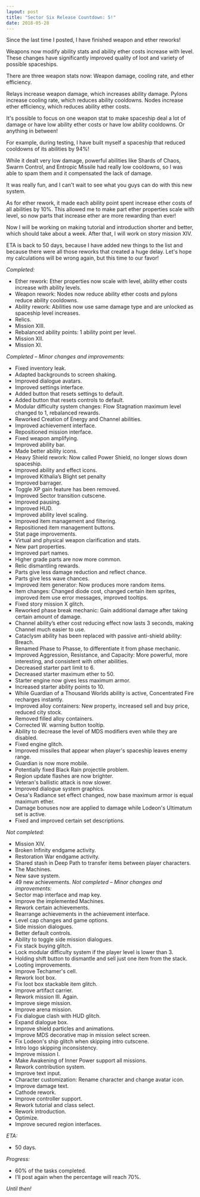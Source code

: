 ```yaml
---
layout: post
title: "Sector Six Release Countdown: 5!"
date: 2018-05-28
---
```


Since the last time I posted, I have finished weapon and ether reworks!

Weapons now modify ability stats and ability ether costs increase with level.
These changes have significantly improved quality of loot and variety of possible spaceships.

There are three weapon stats now: Weapon damage, cooling rate, and ether efficiency.

Relays increase weapon damage, which increases ability damage.
Pylons increase cooling rate, which reduces ability cooldowns.
Nodes increase ether efficiency, which reduces ability ether costs.

It's possible to focus on one weapon stat to make spaceship deal a lot of damage or have low ability ether costs or have low ability cooldowns.
Or anything in between!

For example, during testing, I have built myself a spaceship that reduced cooldowns of its abilities by 94%!

While it dealt very low damage, powerful abilities like Shards of Chaos, Swarm Control, and Entropic Missile had really low cooldowns, so I was able to spam them and it compensated the lack of damage.

It was really fun, and I can't wait to see what you guys can do with this new system.

As for ether rework, it made each ability point spent increase ether costs of all abilities by 10%.
This allowed me to make part ether properties scale with level, so now parts that increase ether are more rewarding than ever!

Now I will be working on making tutorial and introduction shorter and better, which should take about a week.
After that, I will work on story mission XIV.

ETA is back to 50 days, because I have added new things to the list and because there were all those reworks that created a huge delay.
Let's hope my calculations will be wrong again, but this time to our favor!

*Completed:*

* Ether rework: Ether properties now scale with level, ability ether costs increase with ability levels.
* Weapon rework: Nodes now reduce ability ether costs and pylons reduce ability cooldowns.
* Ability rework: Abilities now use same damage type and are unlocked as spaceship level increases.
* Relics.
* Mission XIII.
* Rebalanced ability points: 1 ability point per level.
* Mission XII.
* Mission XI.

*Completed – Minor changes and improvements:*

* Fixed inventory leak.
* Adapted backgrounds to screen shaking.
* Improved dialogue avatars.
* Improved settings interface.
* Added button that resets settings to default.
* Added button that resets controls to default.
* Modular difficulty system changes: Flow Stagnation maximum level changed to 1, rebalanced rewards.
* Reworked Creation of Energy and Channel abilities.
* Improved achievement interface.
* Repositioned mission interface.
* Fixed weapon amplifying.
* Improved ability bar.
* Made better ability icons.
* Heavy Shield rework: Now called Power Shield, no longer slows down spaceship.
* Improved ability and effect icons.
* Improved Kithalia’s Blight set penalty
* Improved barrager.
* Toggle XP gain feature has been removed.
* Improved Sector transition cutscene.
* Improved pausing.
* Improved HUD.
* Improved ability level scaling.
* Improved item management and filtering.
* Repositioned item management buttons.
* Stat page improvements.
* Virtual and physical weapon clarification and stats.
* New part properties.
* Improved part names.
* Higher grade parts are now more common.
* Relic dismantling rewards.
* Parts give less damage reduction and reflect chance.
* Parts give less wave chances.
* Improved item generator: Now produces more random items.
* Item changes: Changed diode cost, changed certain item sprites, improved item use error messages, improved tooltips.
* Fixed story mission X glitch.
* Reworked phase break mechanic: Gain additional damage after taking certain amount of damage.
* Channel ability’s ether cost reducing effect now lasts 3 seconds, making Channel much easier to use.
* Cataclysm ability has been replaced with passive anti-shield ability: Breach.
* Renamed Phase to Phasse, to differentiate it from phase mechanic.
* Improved Aggression, Resistance, and Capacity: More powerful, more interesting, and consistent with other abilities.
* Decreased starter part limit to 6.
* Decreased starter maximum ether to 50.
* Starter engine now gives less maximum armor.
* Increased starter ability points to 10.
* While Guardian of a Thousand Worlds ability is active, Concentrated Fire recharges instantly.
* Improved alloy containers: New property, increased sell and buy price, reduced city stock.
* Removed filled alloy containers.
* Corrected W. warning button tooltip.
* Ability to decrease the level of MDS modifiers even while they are disabled.
* Fixed engine glitch.
* Improved missiles that appear when player's spaceship leaves enemy range.
* Guardian is now more mobile.
* Potentially fixed Black Rain projectile problem.
* Region update flashes are now brighter.
* Veteran's ballistic attack is now slower.
* Improved dialogue system graphics.
* Oesa's Radiance set effect changed, now base maximum armor is equal maximum ether.
* Damage bonuses now are applied to damage while Lodeon's Ultimatum set is active.
* Fixed and improved certain set descriptions.

*Not completed:*

* Mission XIV.
* Broken Infinity endgame activity.
* Restoration War endgame activity.
* Shared stash in Deep Path to transfer items between player characters.
* The Machines.
* New save system.
* 49 new achievements.
*Not completed – Minor changes and improvements:*
* Sector map interface and map key.
* Improve the implemented Machines.
* Rework certain achievements.
* Rearrange achievements in the achievement interface.
* Level cap changes and game options.
* Side mission dialogues.
* Better default controls.
* Ability to toggle side mission dialogues.
* Fix stack buying glitch.
* Lock modular difficulty system if the player level is lower than 3.
* Holding shift button to dismantle and sell just one item from the stack.
* Looting improvements.
* Improve Techamer's cell.
* Rework loot box.
* Fix loot box stackable item glitch.
* Improve artifact carrier.
* Rework mission III. Again.
* Improve siege mission.
* Improve arena mission.
* Fix dialogue clash with HUD glitch.
* Expand dialogue box.
* Improve shield particles and animations.
* Improve MDS decorative map in mission select screen.
* Fix Lodeon's ship glitch when skipping intro cutscene.
* Intro logo skipping inconsistency.
* Improve mission I.
* Make Awakening of Inner Power support all missions.
* Rework contribution system.
* Improve text input.
* Character customization: Rename character and change avatar icon.
* Improve damage text.
* Cathode rework.
* Improve controller support.
* Rework tutorial and class select.
* Rework introduction.
* Optimize.
* Improve secured region interfaces.

*ETA:*

* 50 days.

*Progress:*

* 60% of the tasks completed.
* I’ll post again when the percentage will reach 70%.

*Until then!*

